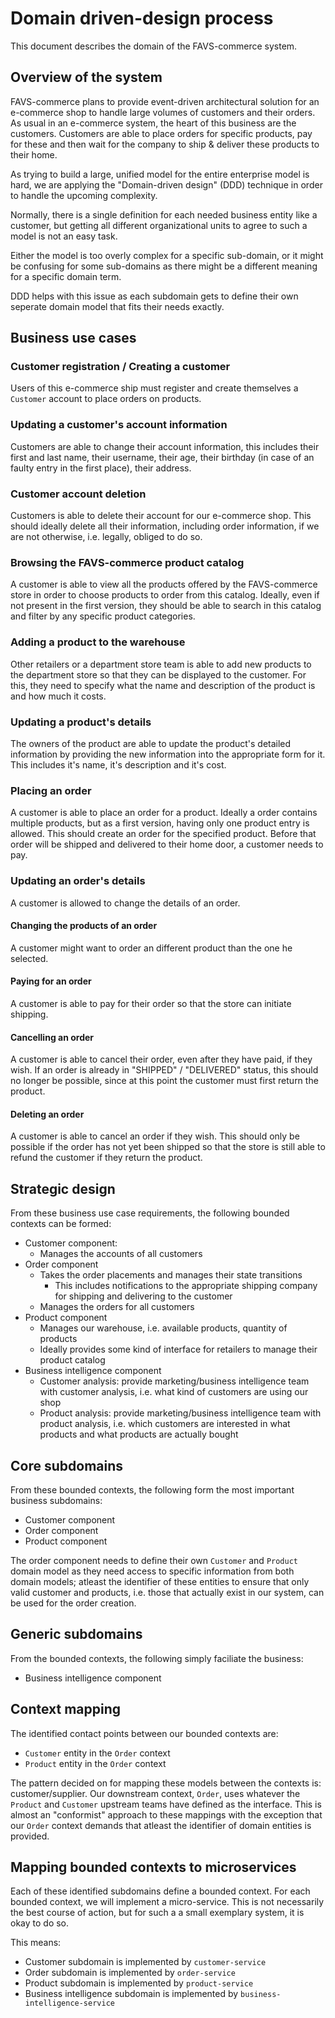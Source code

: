 # Domain driven-design process

This document describes the domain of the FAVS-commerce system.

## Overview of the system

FAVS-commerce plans to provide event-driven architectural solution for an e-commerce shop to handle large volumes of customers and their orders.
As usual in an e-commerce system, the heart of this business are the customers.
Customers are able to place orders for specific products, pay for these and then wait for the company to ship & deliver these products to their home.

As trying to build a large, unified model for the entire enterprise model is hard, we are applying the "Domain-driven design" (DDD) technique in order to handle the upcoming complexity.

Normally, there is a single definition for each needed business entity like a customer, but getting all different organizational units to agree to such a model is not an easy task.

Either the model is too overly complex for a specific sub-domain, or it might be confusing for some sub-domains as there might be a different meaning for a specific domain term.

DDD helps with this issue as each subdomain gets to define their own seperate domain model that fits their needs exactly.

## Business use cases

### Customer registration / Creating a customer

Users of this e-commerce ship must register and create themselves a `Customer` account to place orders on products.

### Updating a customer's account information

Customers are able to change their account information, this includes their first and last name, their username, their age, their birthday (in case of an faulty entry in the first place), their address.

### Customer account deletion

Customers is able to delete their account for our e-commerce shop.
This should ideally delete all their information, including order information, if we are not otherwise, i.e. legally, obliged to do so.

### Browsing the FAVS-commerce product catalog

A customer is able to view all the products offered by the FAVS-commerce store in order to choose products to order from this catalog.
Ideally, even if not present in the first version, they should be able to search in this catalog and filter by any specific product categories.

### Adding a product to the warehouse

Other retailers or a department store team is able to add new products to the department store so that they can be displayed to the customer.
For this, they need to specify what the name and description of the product is and how much it costs.

### Updating a product's details

The owners of the product are able to update the product's detailed information by providing the new information into the appropriate form for it.
This includes it's name, it's description and it's cost.

### Placing an order

A customer is able to place an order for a product.
Ideally a order contains multiple products, but as a first version, having only one product entry is allowed.
This should create an order for the specified product.
Before that order will be shipped and delivered to their home door, a customer needs to pay.

### Updating an order's details

A customer is allowed to change the details of an order.

#### Changing the products of an order

A customer might want to order an different product than the one he selected.

#### Paying for an order

A customer is able to pay for their order so that the store can initiate shipping.

#### Cancelling an order

A customer is able to cancel their order, even after they have paid, if they wish.
If an order is already in "SHIPPED" / "DELIVERED" status, this should no longer be possible, since at this point the customer must first return the product.

#### Deleting an order

A customer is able to cancel an order if they wish.
This should only be possible if the order has not yet been shipped so that the store is still able to refund the customer if they return the product.

## Strategic design

From these business use case requirements, the following bounded contexts can be formed:

* Customer component:
  * Manages the accounts of all customers
* Order component
  * Takes the order placements and manages their state transitions
    * This includes notifications to the appropriate shipping company for shipping and delivering to the customer
  * Manages the orders for all customers
* Product component
  * Manages our warehouse, i.e. available products, quantity of products
  * Ideally provides some kind of interface for retailers to manage their product catalog
* Business intelligence component
  * Customer analysis: provide marketing/business intelligence team with customer analysis, i.e. what kind of customers are using our shop
  * Product analysis: provide marketing/business intelligence team with product analysis, i.e. which customers are interested in what products and what products are actually bought

## Core subdomains

From these bounded contexts, the following form the most important business subdomains:

* Customer component
* Order component
* Product component

The order component needs to define their own `Customer` and `Product` domain model as they need access to specific information from both domain models; atleast the identifier of these entities to ensure that only valid customer and products, i.e. those that actually exist in our system, can be used for the order creation.

## Generic subdomains

From the bounded contexts, the following simply faciliate the business:

* Business intelligence component

## Context mapping

The identified contact points between our bounded contexts are:

* `Customer` entity in the `Order` context
* `Product` entity in the `Order` context

The pattern decided on for mapping these models between the contexts is: customer/supplier.
Our downstream context, `Order`, uses whatever the `Product` and `Customer` upstream teams have defined as the interface.
This is almost an "conformist" approach to these mappings with the exception that our `Order` context demands that atleast the identifier of domain entities is provided.

## Mapping bounded contexts to microservices

Each of these identified subdomains define a bounded context.
For each bounded context, we will implement a micro-service.
This is not necessarily the best course of action, but for such a a small exemplary system, it is okay to do so.

This means:

* Customer subdomain is implemented by `customer-service`
* Order subdomain is implemented by `order-service`
* Product subdomain is implemented by `product-service`
* Business intelligence subdomain is implemented by `business-intelligence-service`

